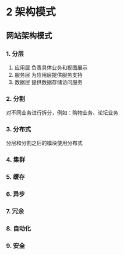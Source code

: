 # 2 架构模式

## 网站架构模式

### 1. 分层

1. 应用层
    负责具体业务和视图展示
2. 服务层
    为应用层提供服务支持
3. 数据层
    提供数据存储访问服务


### 2. 分割

对不同业务进行拆分，例如：购物业务、论坛业务

### 3. 分布式
分层和分割之后的模块使用分布式

### 4. 集群

### 5. 缓存

### 6. 异步

### 7. 冗余

### 8. 自动化

### 9. 安全

